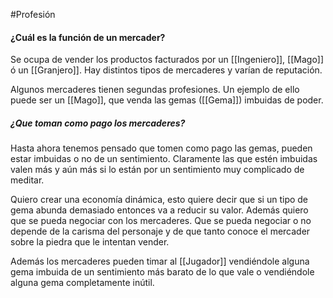 #Profesión

#### ¿Cuál es la función de un mercader? 
Se ocupa de vender los productos facturados por un [[Ingeniero]], [[Mago]] ó un [[Granjero]]. Hay distintos tipos de mercaderes y varían de reputación.

Algunos mercaderes tienen segundas profesiones. Un ejemplo de ello puede ser un [[Mago]], que venda las gemas ([[Gema]]) imbuidas de poder. 

##### ¿Que toman como pago los mercaderes? 
Hasta ahora tenemos pensado que tomen como pago las gemas, pueden estar imbuidas o no de un sentimiento. Claramente las que estén imbuidas valen más y aún más si lo están por un sentimiento muy complicado de meditar.

Quiero crear una economía dinámica, esto quiere decir que si un tipo de gema abunda demasiado entonces va a reducir su valor. Además quiero que se pueda negociar con los mercaderes. Que se pueda negociar o no depende de la carisma del personaje y de que tanto conoce el mercader sobre la piedra que le intentan vender. 

Además los mercaderes pueden timar al [[Jugador]] vendiéndole alguna gema imbuida de un sentimiento más barato de lo que vale o vendiéndole alguna gema completamente inútil.  